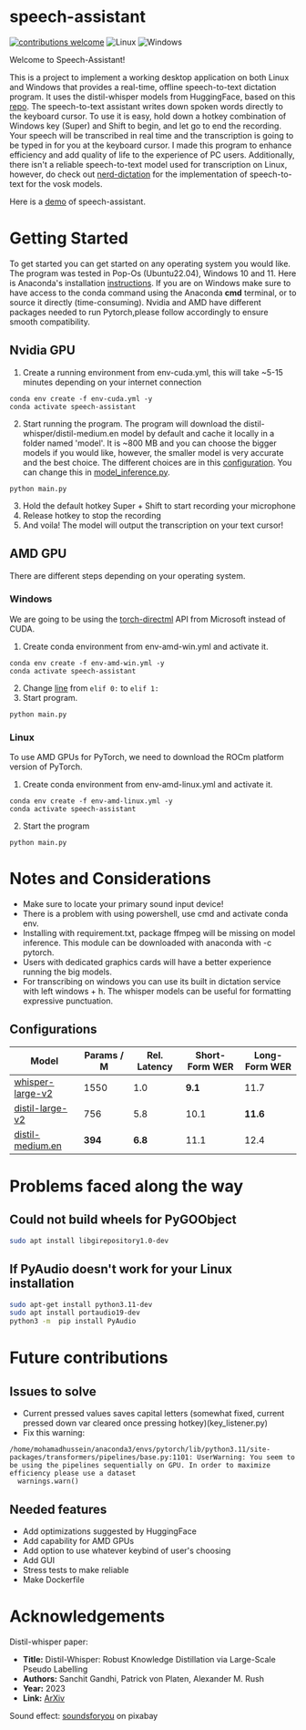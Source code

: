 # speech-assistant
[![contributions welcome](https://img.shields.io/badge/contributions-welcome-brightgreen.svg?style=flat)](https://github.com/dwyl/esta/issues)   ![Linux](https://img.shields.io/badge/Linux-F2F2F2) ![Windows](https://img.shields.io/badge/Windows-17b3d2)

<!-- ![Static Badge](https://img.shields.io/badge/any%20text-you%20like-blue) -->
Welcome to Speech-Assistant! 

This is a project to implement a working desktop application on both Linux and Windows that provides a real-time, offline speech-to-text dictation program. It uses the distil-whisper models from HuggingFace, based on this [repo](https://github.com/huggingface/distil-whisper). The speech-to-text assistant writes down spoken words directly to the keyboard cursor. To use it is easy, hold down a hotkey combination of Windows key (Super) and Shift to begin, and let go to end the recording. Your speech will be transcribed in real time and the transcription is going to be typed in for you at the keyboard cursor. I made this program to enhance efficiency  and add quality of life to the experience of PC users. Additionally, there isn't a reliable speech-to-text model used for transcription on Linux, however, do check out [nerd-dictation](https://github.com/ideasman42/nerd-dictation) for the implementation of speech-to-text for the vosk models.

Here is a [demo](https://youtu.be/p9-QpG0p9yQ) of speech-assistant.

# Getting Started

To get started you can get started on any operating system you would like. The program was tested in Pop-Os (Ubuntu22.04), Windows 10 and 11. Here is Anaconda's installation [instructions](https://docs.anaconda.com/free/anaconda/install/). If you are on Windows make sure to have access to the conda command using the Anaconda **cmd** terminal, or to source it directly (time-consuming). Nvidia and AMD have different packages needed to run Pytorch,please follow accordingly to ensure smooth compatibility.

## Nvidia GPU
1. Create a running environment from env-cuda.yml, this will take ~5-15 minutes depending on your internet connection
```
conda env create -f env-cuda.yml -y
conda activate speech-assistant
```
2. Start running the program. The program will download the distil-whisper/distil-medium.en model by default and cache it locally in a folder named 'model'.  It is ~800 MB and you can choose the bigger models if you would like, however, the smaller model is very accurate and the best choice. The different choices are in this [configuration](#configurations). You can change this in [model_inference.py](https://github.com/Mohamad-Hussein/speech-assistant/blob/main/src/model_inference.py).
```
python main.py
```
3. Hold the default hotkey Super + Shift to start recording your microphone
4. Release hotkey to stop the recording
5. And voila! The model will output the transcription on your text cursor!

## AMD GPU
There are different steps depending on your operating system.

### Windows
We are going to be using the [torch-directml](https://learn.microsoft.com/en-us/windows/ai/directml/dml-intro) API from Microsoft instead of CUDA.
1. Create conda environment from env-amd-win.yml and activate it.
```
conda env create -f env-amd-win.yml -y
conda activate speech-assistant
```
2. Change [line](https://github.com/Mohamad-Hussein/speech-assistant/blob/main/src/funcs.py#L58) from ```elif 0:``` to ```elif 1:```
3. Start program.
```
python main.py
```
### Linux
To use AMD GPUs for PyTorch, we need to download the ROCm platform version of PyTorch.
1. Create conda environment from env-amd-linux.yml and activate it.
```
conda env create -f env-amd-linux.yml -y
conda activate speech-assistant
```
2. Start the program
```
python main.py
```
# Notes and Considerations
- Make sure to locate your primary sound input device!
- There is a problem with using powershell, use cmd and activate conda env.
- Installing with requirement.txt, package ffmpeg will be missing on model inference. This module can be downloaded with anaconda with -c pytorch.
- Users with dedicated graphics cards will have a better experience running the big models.
- For transcribing on windows you can use its built in dictation service with left windows + h. The whisper models can be useful for formatting expressive punctuation.
## Configurations

| Model                                                                      | Params / M | Rel. Latency | Short-Form WER | Long-Form WER |
|----------------------------------------------------------------------------|------------|--------------|----------------|---------------|
| [whisper-large-v2](https://huggingface.co/openai/whisper-large-v2)         | 1550       | 1.0          | **9.1**        | 11.7          |
| [distil-large-v2](https://huggingface.co/distil-whisper/distil-large-v2)   | 756        | 5.8          | 10.1           | **11.6**      |
| [distil-medium.en](https://huggingface.co/distil-whisper/distil-medium.en) | **394**    | **6.8**      | 11.1           | 12.4          |

# Problems faced along the way
## Could not build wheels for PyGOObject
```bash
sudo apt install libgirepository1.0-dev
```
## If PyAudio doesn't work for your Linux installation
```bash
sudo apt-get install python3.11-dev
sudo apt install portaudio19-dev
python3 -m  pip install PyAudio
```

# Future contributions
## Issues to solve
- Current pressed values saves capital letters (somewhat fixed, current pressed down var cleared once pressing hotkey)(key_listener.py)
- Fix this warning:
```
/home/mohamadhussein/anaconda3/envs/pytorch/lib/python3.11/site-packages/transformers/pipelines/base.py:1101: UserWarning: You seem to be using the pipelines sequentially on GPU. In order to maximize efficiency please use a dataset
  warnings.warn()
```

## Needed features
- Add optimizations suggested by HuggingFace
- Add capability for AMD GPUs
- Add option to use whatever keybind of user's choosing
- Add GUI
- Stress tests to make reliable
- Make Dockerfile

# Acknowledgements

Distil-whisper paper:

- **Title:** Distil-Whisper: Robust Knowledge Distillation via Large-Scale Pseudo Labelling
- **Authors:** Sanchit Gandhi, Patrick von Platen, Alexander M. Rush
- **Year:** 2023
- **Link:** [ArXiv](https://arxiv.org/abs/2311.00430)

Sound effect: [soundsforyou](https://pixabay.com/users/soundsforyou-4861230/) on pixabay
